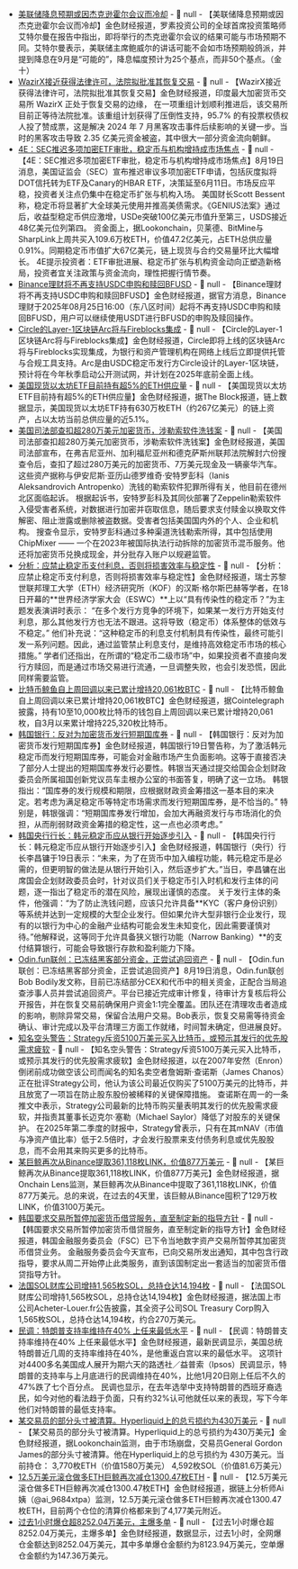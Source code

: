 - [美联储降息预期或因杰克逊霍尔会议而冷却]() - 📰 null - 【美联储降息预期或因杰克逊霍尔会议而冷却】金色财经报道，罗素投资公司的全球首席投资策略师艾特尔曼在报告中指出，即将举行的杰克逊霍尔会议的结果可能与市场预期不同。艾特尔曼表示，美联储主席鲍威尔的讲话可能不会如市场预期般鸽派，并提到降息在9月是“可能的”，降息幅度预计为25个基点，而非50个基点。（金十）
- [WazirX接近获得法律许可，法院拟批准其恢复交易](https://ns3.ai/en/3apaz6DOxL) - 📰 null - 【WazirX接近获得法律许可，法院拟批准其恢复交易】金色财经报道，印度最大加密货币交易所 WazirX 正处于恢复交易的边缘， 在一项重组计划顺利推进后，该交易所目前正等待法院批准。该重组计划获得了压倒性支持，95.7% 的有投票权债权人投了赞成票，这是解决 2024 年 7 月黑客攻击事件后续影响的关键一步。当时的黑客攻击导致 2.35 亿美元资金被盗，其中很大一部分资金流向朝鲜。
- [4E：SEC推迟多项加密ETF审批，稳定币与机构增持成市场焦点]() - 📰 null - 【4E：SEC推迟多项加密ETF审批，稳定币与机构增持成市场焦点】8月19日消息，美国证监会（SEC）宣布推迟审议多项加密ETF申请，包括灰度拟将DOT信托转为ETF及Canary的HBAR ETF，决策延至6月11日。市场反应平稳，投资者关注点仍集中在稳定币扩张与机构入场。 
美国财长Scott Bessent称，稳定币将显著扩大全球美元使用并推高美债需求。《GENIUS法案》通过后，收益型稳定币供应激增，USDe突破100亿美元市值升至第三，USDS接近48亿美元位列第四。 
资金面上，据Lookonchain，贝莱德、BitMine与SharpLink上周共买入109.6万枚ETH，价值47.2亿美元，占ETH总供应量0.91%。同期稳定币市值扩大67亿美元，链上现货与合约交易量环比大幅增长。 
4E提示投资者：ETF审批进展、稳定币扩张与机构资金动向正塑造新格局，投资者宜关注政策与资金流向，理性把握行情节奏。
- [Binance理财将不再支持USDC申购和赎回BFUSD]() - 📰 null - 【Binance理财将不再支持USDC申购和赎回BFUSD】金色财经报道，据官方消息，Binance理财于2025年08月25日16:00（东八区时间）起将不再支持USDC申购和赎回BFUSD，用户可以继续使用USDT进行BFUSD的申购及赎回操作。
- [Circle的Layer-1区块链Arc将与Fireblocks集成](https://financefeeds.com/circles-blockchain-to-launch-with-fireblocks-integration-ahead-of-year-end-rollout/) - 📰 null - 【Circle的Layer-1区块链Arc将与Fireblocks集成】金色财经报道，Circle即将上线的区块链Arc将与Fireblocks实现集成，为银行和资产管理机构在网络上线后立即提供托管与合规工具支持。Arc是由USDC稳定币发行方Circle设计的Layer-1区块链，预计将在今年秋季启动公开测试网，并计划在2025年底前全面上线。
- [美国现货以太坊ETF目前持有超5%的ETH供应量](https://www.theblock.co/post/367378/ethereum-etfs-eth-supply?utm_source=twitter&utm_medium=social) - 📰 null - 【美国现货以太坊ETF目前持有超5%的ETH供应量】金色财经报道，据The Block报道，链上数据显示，美国现货以太坊ETF持有630万枚ETH（约267亿美元）的链上资产，占以太坊当前总供应量的近5.1%。
- [美国司法部查扣超280万美元加密货币，涉勒索软件洗钱案](https://financefeeds.com/justice-department-seizes-over-2-8-million-in-cryptocurrency-linked-to-ransomware-scheme/) - 📰 null - 【美国司法部查扣超280万美元加密货币，涉勒索软件洗钱案】金色财经报道，美国司法部宣布，在弗吉尼亚州、加利福尼亚州和德克萨斯州联邦法院解封六份搜查令后，查扣了超过280万美元的加密货币、7万美元现金及一辆豪华汽车。这些资产据称与伊安尼斯·亚历山德罗维奇·安特罗彭科（Ianis Aleksandrovich Antropenko）洗钱的勒索软件犯罪所得有关，他目前在德州北区面临起诉。 
根据起诉书，安特罗彭科及其同伙部署了Zeppelin勒索软件 入侵受害者系统，对数据进行加密并窃取信息，随后要求支付赎金以换取文件解密、阻止泄露或删除被盗数据。受害者包括美国国内外的个人、企业和机构。 
搜查令显示，安特罗彭科通过多种渠道洗钱勒索所得，其中包括使用ChipMixer —— 一个在2023年被国际执法行动拆除的加密货币混币服务。他还将加密货币兑换成现金，并分批存入账户以规避监管。
- [分析：应禁止稳定币支付利息，否则将损害效率与稳定性](https://www.yna.co.kr/view/AKR20250818118500002?section=market-plus/cryptocurrency) - 📰 null - 【分析：应禁止稳定币支付利息，否则将损害效率与稳定性】金色财经报道，瑞士苏黎世联邦理工大学（ETH）经济研究所（KOF）的汉斯·格尔斯巴赫等学者，在18日开幕的**世界经济学家大会（ESWC）**上以“具有传染性的稳定币？”为主题发表演讲时表示： 
“在多个发行方竞争的环境下，如果某一发行方开始支付利息，那么其他发行方也无法不跟进。这将导致（稳定币）体系整体的低效与不稳定。” 
他们补充说：“这种稳定币的利息支付机制具有传染性，最终可能引发一系列问题。因此，通过监管禁止利息支付，是维持高效稳定币市场的核心措施。” 
学者们还指出，在所谓的“稳定币二级市场”中，如果投资者不直接向发行方赎回，而是通过市场交易进行流通，一旦调整失败，也会引发恐慌，因此同样需要监管。
- [比特币鲸鱼自上周回调以来已累计增持20,061枚BTC](https://x.com/Cointelegraph/status/1957574684532248941) - 📰 null - 【比特币鲸鱼自上周回调以来已累计增持20,061枚BTC】金色财经报道，据Cointelegraph披露，持有10至10,000枚比特币的钱包自上周回调以来已累计增持20,061枚，自3月以来累计增持225,320枚比特币。
- [韩国银行：反对为加密货币发行短期国库券]() - 📰 null - 【韩国银行：反对为加密货币发行短期国库券】金色财经报道，韩国银行19日警告称，为了激活韩元稳定币而发行短期国库券，可能会对金融市场产生负面影响。这等于直接否决了部分人士提出的短期国库券发行必要性。韩银当天通过提交给国会企划财政委员会所属祖国创新党议员车圭根办公室的书面答复，明确了这一立场。 
韩银指出：“国库券的发行规模和期限，应根据财政资金筹措这一基本目的来决定。若考虑为满足稳定币等特定市场需求而发行短期国库券，是不恰当的。” 
特别是，韩银强调：“短期国库券发行增加，会加大再融资发行与市场消化的负担，从而削弱财政资金筹措的稳定性，这一点也必须考虑。”
- [韩国央行行长：韩元稳定币应从银行开始逐步引入](https://www.yna.co.kr/view/AKR20250819089900002?section=market-plus/cryptocurrency) - 📰 null - 【韩国央行行长：韩元稳定币应从银行开始逐步引入】金色财经报道，韩国银行（央行）行长李昌镛于19日表示：“未来，为了在货币中加入编程功能，韩元稳定币是必需的，但更明智的做法是从银行开始引入，然后逐步扩大。”当日，李昌镛在出席国会企划财政委员会时，针对议员们关于稳定币引入时机和发行主体的问题，逐一指出了稳定币的潜在风险，展现出谨慎的态度。 
关于发行主体的条件，他强调：“为了防止洗钱问题，应该只允许具备**KYC（客户身份识别）等系统并达到一定规模的大型企业发行。但如果允许大型非银行企业发行，现有的以银行为中心的金融产业结构可能会发生未知变化，因此需要谨慎对待。”他解释说，这等同于允许具备狭义银行功能（Narrow Banking）**的支付结算银行，可能会导致银行存款和盈利能力下降。
- [Odin.fun联创：已冻结黑客部分资金，正尝试追回资产]() - 📰 null - 【Odin.fun联创：已冻结黑客部分资金，正尝试追回资产】8月19日消息，Odin.fun联创Bob Bodily发文称，目前已冻结部分CEX和代币中的相关资金，正配合当局追查涉事人员并尝试追回资产。平台已接近完成审计修复，待审计方复核后将公开报告，并在恢复交易前确保用户资金1:1完全覆盖。团队还在清理攻击者造成的影响，剔除异常交易，保留合法用户交易。Bob表示，恢复交易需等待资金确认、审计完成以及平台清理三方面工作就绪，时间暂未确定，但进展良好。
- [知名空头警告：Strategy斥资5100万美元买入比特币，或预示其发行的优先股需求疲软](https://decrypt.co/335607/short-seller-strategy-bitcoin-buy-weak-demand-offering) - 📰 null - 【知名空头警告：Strategy斥资5100万美元买入比特币，或预示其发行的优先股需求疲软】金色财经报道，以在2007年安然（Enron）倒闭前成功做空该公司而闻名的知名卖空者詹姆斯·查诺斯（James Chanos）正在批评Strategy公司，他认为该公司最近仅购买了5100万美元的比特币，并且放宽了一项旨在防止股东股份被稀释的关键保障措施。 
查诺斯在周一的一条推文中表示，Strategy公司最新的比特币购买量表明其发行的优先股需求疲软，并指责其董事长迈克尔·塞勒（Michael Saylor）降低了对股东的关键保护。 
在2025年第二季度的财报中，Strategy曾表示，只有在其mNAV（市值与净资产值比率）低于2.5倍时，才会发行股票来支付债务利息或优先股股息，而不会用其来购买更多的比特币。
- [某巨鲸再次从Binance提取361,118枚LINK，价值877万美元](https://x.com/OnchainLens/status/1957670345789567401) - 📰 null - 【某巨鲸再次从Binance提取361,118枚LINK，价值877万美元】金色财经报道，据Onchain Lens监测，某巨鲸再次从Binance中提取了361,118枚LINK，价值877万美元。总的来说，在过去的4天里，该巨鲸从Binance囤积了129万枚LINK，价值3100万美元。
- [韩国要求交易所暂停加密货币借贷服务，直至制定新的指导方针](https://www.fsc.go.kr/no010101/85116?srchCtgry=&curPage=&srchKey=&srchText=&srchBeginDt=&srchEndDt=) - 📰 null - 【韩国要求交易所暂停加密货币借贷服务，直至制定新的指导方针】金色财经报道，韩国金融服务委员会（FSC）已下令当地数字资产交易所暂停其加密货币借贷业务。 
金融服务委员会今天宣布，已向交易所发出通知，其中包含行政指导，要求从周二开始停止此类服务，直到该国制定出一套适当的加密货币借贷指导方针。
- [法国SOL财库公司增持1,565枚SOL，总持仓达14,194枚](https://x.com/SolanaFloor/status/1957660775872647493) - 📰 null - 【法国SOL财库公司增持1,565枚SOL，总持仓达14,194枚】金色财经报道，据法国上市公司Acheter-Louer.fr公告披露，其全资子公司SOL Treasury Corp购入1,565枚SOL，总持仓达14,194枚，约合270万美元。
- [民调：特朗普支持率维持在40% 上任来最低水平](https://www.zaobao.com.sg/realtime/world/story20250819-7375026?utm_medium=Social&utm_source=Twitter#Echobox=1755572476) - 📰 null - 【民调：特朗普支持率维持在40% 上任来最低水平】金色财经报道，最新民调显示，美国总统特朗普近几周的支持率维持在40%，是他重返白宫以来的最低水平。 
这项针对4400多名美国成人展开为期六天的路透社／益普索（Ipsos）民调显示，特朗普的支持率与上月底进行的民调维持在40%，比他1月20日刚上任后不久的47%跌了七个百分点。 
民调也显示，在去年选举中支持特朗普的西班牙裔选民，如今对他的看法趋于负面，只有约32%认可他就任以来的表现，写下今年他们对特朗普的最低支持率。
- [某交易员的部分头寸被清算。Hyperliquid上的总亏损约为430万美元]() - 📰 null - 【某交易员的部分头寸被清算。Hyperliquid上的总亏损约为430万美元】金色财经报道，据Lookonchain监测，由于市场崩盘，交易员General Gordon James的部分头寸被清算。他在Hyperliquid上的总亏损约为 430万美元。当前持仓： 
3,770枚ETH（价值1580万美元） 
4,592枚SOL（价值81.6万美元）
- [12.5万美元滚仓做多ETH巨鲸再次减仓1300.47枚ETH]() - 📰 null - 【12.5万美元滚仓做多ETH巨鲸再次减仓1300.47枚ETH】金色财经报道，据链上分析师Ai姨（@ai_9684xtpa）监测，12.5万美元滚仓做多ETH巨鲸再次减仓1300.47枚ETH，目前两个仓位的清算价格都来到了4,177美元附近。
- [过去1小时爆仓超8252.04万美元，主爆多单]() - 📰 null - 【过去1小时爆仓超8252.04万美元，主爆多单】金色财经报道，数据显示，过去1小时，全网爆仓金额达到8252.04万美元，其中多单爆仓金额约为8123.94万美元，空单爆仓金额约为147.36万美元。
